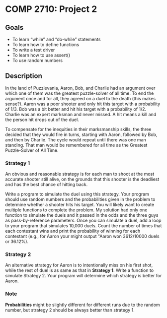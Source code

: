 # COMP 2710: Project 2

## Goals
- To learn “while” and “do-while” statements
- To learn how to define functions
- To write a test driver
- To learn how to use assert()
- To use random numbers

## Description
In the land of Puzzlevania, Aaron, Bob, and Charlie had an argument over which one of them was the greatest puzzle-solver of all time. To end the argument once and for all, they agreed on a duel to the death (this makes sense?). Aaron was a poor shooter and only hit this target with a probability of 1/3. Bob was a bit better and hit his target with a probability of 1/2. Charlie was an expert marksman and never missed. A hit means a kill and the person hit drops out of the duel.

To compensate for the inequities in their marksmanship skills, the three decided that they would fire in turns, starting with Aaron, followed by Bob, and then by Charlie. The cycle would repeat until there was one man standing. That man would be remembered for all time as the Greatest Puzzle-Solver of All Time.

### Strategy 1
An obvious and reasonable strategy is for each man to shoot at the most accurate shooter still alive, on the grounds that this shooter is the deadliest and has the best chance of hitting back.

Write a program to simulate the duel using this strategy. Your program should use random numbers and the probabilities given in the problem to determine whether a shooter hits his target. You will likely want to create multiple functions to complete the problem. My solution had only one function to simulate the duels and it passed in the odds and the three guys as pass-by-reference parameters. Once you can simulate a duel, add a loop to your program that simulates 10,000 duels. Count the number of times that each contestant wins and print the probability of winning for each contestant (e.g., for Aaron your might output "Aaron won 3612/10000 duels or 36.12%).

### Strategy 2
An alternative strategy for Aaron is to intentionally miss on his first shot, while the rest of duel is as same as that in **Strategy 1**. Write a function to simulate Strategy 2. Your program will determine which strategy is better for Aaron.

### Note
**Probabilities** might be slightly different for different runs due to the random number, but strategy 2 should be always better than strategy 1.
